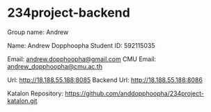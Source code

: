 # 234project-backend
Group name: Andrew

Name: Andrew Dopphoopha
Student ID: 592115035

Email: andrew.dopphoopha@gmail.com
CMU Email: andrew_dopphoopha@cmu.ac.th

Url: http://18.188.55.188:8085
Backend Url: http://18.188.55.188:8086

Katalon Repository: https://github.com/anddopphoopha/234project-katalon.git

